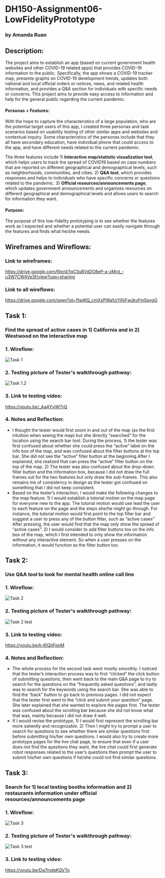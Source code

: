 # DH150-Assignment06-LowFidelityPrototype
### by Amanda Ruan

## Description:
The project aims to establish an app (based on current government health websites and other COVID-19 related apps) that provides COVID-19 information to the public. Specifically, the app shows a COVID-19 tracker map, presents graphs on COVID-19 development trends, updates both national and local official orders or notices, news, and related health information, and provides a Q&A section for individuals with specific needs or concerns. This project aims to provide easy access to information and help for the general public regarding the current pandemic. 

#### Personas + Features:
With the hope to capture the characteristics of a large population, who are the potential target users of this app, I created three personas and task scenarios based on usability testing of other similar apps and websites and contextual inquiry. Some characteristics of the personas include that they all have secondary education, have individual phone that could access to the app, and have different needs related to the current pandemic. 

The three features include 1) __Interactive map/statistic visualization tool__, which helps users to track the spread of COVID19 based on case numbers that are reported on different geographical and demographical levels, such as neighborhoods, communities, and cities. 2) __Q&A tool__, which provides responses and helps to individuals who have specific concerns or questions related to the pandemic. 3) __Official resources/announcements page__, which updates government announcements and organizes resources on different geographical and demographical levels and allows users to search for information they want.

#### Purpose:
The purpose of this low-fidelity prototyping is to see whether the features work as I expected and whether a potential user can easily navigate through the features and finds what he/she needs. 

## Wireframes and Wireflows:
### Link to wireframes: 
https://drive.google.com/file/d/1qCSsBVd2O8eP-a-zMrd_-u3W7CW4Ve3f/view?usp=sharing 
### Link to all wireflows:
https://drive.google.com/open?id=1fwIKQ_cmXzPWafziY6jiFwJkvFm5pvgG

## Task 1: 
### Find the spread of active cases in 1) California and in 2) Westwood on the interactive map
### 1. Wireflow:
![Task 1](https://github.com/amandamandayuen/DH150-Assignment06-LowFidelityPrototype/blob/master/Task%201%20wireflows.jpg)
### 2. Testing picture of Tester's walkthrough pathway:
![Task 1.2](https://github.com/amandamandayuen/DH150-Assignment06-LowFidelityPrototype/blob/master/Task%201%20wireflows%20testing.JPG)
### 3. Link to testing video:
https://youtu.be/_Aa4YviWTrQ
### 4. Notes and Reflection:
- I thought the tester would first zoom in and out of the map (as the first intuition when seeing the map) but she directly “searched” for the location using the search bar tool. During the process, 1) the tester was first confused about whether she could press the “active” label on the info box of the map, and was confused about the filter buttons at the top bar. She did not see the “active” filter button at the beginning.After I explained, she realized that can press the “active” filter button on the top of the map. 2) The tester was also confused about the drop-down filter button and the information box, because I did not draw the full frames out for the two features but only draw the sub-frames. This also remains me of consistency in design as the tester got confused on something that I did not keep consistent.
- Based on the tester’s interaction, I would make the following changes to the map feature. 1) I would establish a tutorial motion on the map page for everyone new to the app. The tutorial motion would use lead the user to each feature on the page and the steps she/he might go through. For instance, the tutorial motion would first point to the top filter bar and suggest a user to press any of the button filter, such as “active cases” After pressing, the user would find that the map only show the spread of “active cases”. 2) I would consider to add filter buttons too on the info box of the map, which I first intended to only show the information without any interactive element. So when a user presses on the information, it would function as the filter button too. 

  

## Task 2: 
### Use Q&A tool to look for mental health online call line
### 1. Wireflow:
![Task 2](https://github.com/amandamandayuen/DH150-Assignment06-LowFidelityPrototype/blob/master/Task%202%20wireflows.jpg)
### 2. Testing picture of Tester's walkthrough pathway:
![Task 2 test](https://github.com/amandamandayuen/DH150-Assignment06-LowFidelityPrototype/blob/master/Task%202%20wireflows%20testing.jpg)
### 3. Link to testing video:
https://youtu.be/k-KlQjtFpnM
### 4. Notes and Reflection:
- The whole process for the second task went mostly smoothly. I noticed that the tester’s interaction process was to first “clicked” the click button of submitting questions, then went back to the main Q&A page to try to search for the questions on the “frequently asked questions”, and lastly was to search for the keywords using the search bar.
She was able to find the “back” button to go back to previous pages. I did not expect that the tester first went to the “click and submit your question” page. She later explained that she wanted to explore the pages first. The tester was confused about the scrolling bar because she did not know what that was, mainly because I did not draw it well. 
- If I would revise the prototype, 1) I would first represent the scrolling bar more saliently and recognizable. 2) Then I might try to prompt a user to search for questions to see whether there are similar questions first before submitting his/her own questions. I would also try to create more prototype pages for the live chat page, to ensure that even if a user does not find the questions they want, the live chat could first generate robot responses related to the user’s questions then prompt the user to submit his/her own questions if he/she could not find similar questions. 



## Task 3: 
### Search for 1) local testing booths information and 2) restaurants information under official resources/announcements page
### 1. Wireflow:
![Task 3](https://github.com/amandamandayuen/DH150-Assignment06-LowFidelityPrototype/blob/master/Task%203%20wireflows.jpg)
### 2. Testing picture of Tester's walkthrough pathway:
![Task 3 test](https://github.com/amandamandayuen/DH150-Assignment06-LowFidelityPrototype/blob/master/Task%203%20wireflows%20testing.jpg)
### 3. Link to testing video:
https://youtu.be/Dq7mdeKQVTo
